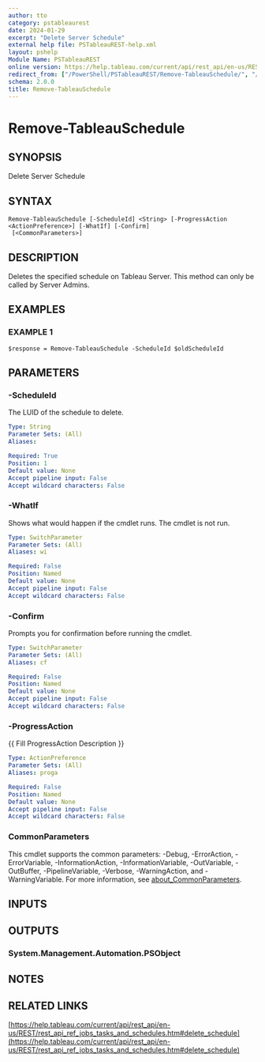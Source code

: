 ```yaml
---
author: tto
category: pstableaurest
date: 2024-01-29
excerpt: "Delete Server Schedule"
external help file: PSTableauREST-help.xml
layout: pshelp
Module Name: PSTableauREST
online version: https://help.tableau.com/current/api/rest_api/en-us/REST/rest_api_ref_jobs_tasks_and_schedules.htm#delete_schedule
redirect_from: ["/PowerShell/PSTableauREST/Remove-TableauSchedule/", "/PowerShell/PSTableauREST/remove-tableauschedule/", "/PowerShell/remove-tableauschedule/"]
schema: 2.0.0
title: Remove-TableauSchedule
---
```


# Remove-TableauSchedule

## SYNOPSIS
Delete Server Schedule

## SYNTAX

```
Remove-TableauSchedule [-ScheduleId] <String> [-ProgressAction <ActionPreference>] [-WhatIf] [-Confirm]
 [<CommonParameters>]
```

## DESCRIPTION
Deletes the specified schedule on Tableau Server.
This method can only be called by Server Admins.

## EXAMPLES

### EXAMPLE 1
```
$response = Remove-TableauSchedule -ScheduleId $oldScheduleId
```

## PARAMETERS

### -ScheduleId
The LUID of the schedule to delete.

```yaml
Type: String
Parameter Sets: (All)
Aliases:

Required: True
Position: 1
Default value: None
Accept pipeline input: False
Accept wildcard characters: False
```

### -WhatIf
Shows what would happen if the cmdlet runs.
The cmdlet is not run.

```yaml
Type: SwitchParameter
Parameter Sets: (All)
Aliases: wi

Required: False
Position: Named
Default value: None
Accept pipeline input: False
Accept wildcard characters: False
```

### -Confirm
Prompts you for confirmation before running the cmdlet.

```yaml
Type: SwitchParameter
Parameter Sets: (All)
Aliases: cf

Required: False
Position: Named
Default value: None
Accept pipeline input: False
Accept wildcard characters: False
```

### -ProgressAction
{{ Fill ProgressAction Description }}

```yaml
Type: ActionPreference
Parameter Sets: (All)
Aliases: proga

Required: False
Position: Named
Default value: None
Accept pipeline input: False
Accept wildcard characters: False
```

### CommonParameters
This cmdlet supports the common parameters: -Debug, -ErrorAction, -ErrorVariable, -InformationAction, -InformationVariable, -OutVariable, -OutBuffer, -PipelineVariable, -Verbose, -WarningAction, and -WarningVariable. For more information, see [about_CommonParameters](http://go.microsoft.com/fwlink/?LinkID=113216).

## INPUTS

## OUTPUTS

### System.Management.Automation.PSObject
## NOTES

## RELATED LINKS

[https://help.tableau.com/current/api/rest_api/en-us/REST/rest_api_ref_jobs_tasks_and_schedules.htm#delete_schedule](https://help.tableau.com/current/api/rest_api/en-us/REST/rest_api_ref_jobs_tasks_and_schedules.htm#delete_schedule)

